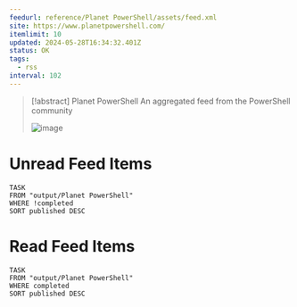 ```yaml
---
feedurl: reference/Planet PowerShell/assets/feed.xml
site: https://www.planetpowershell.com/
itemlimit: 10
updated: 2024-05-28T16:34:32.401Z
status: OK
tags:
  - rss
interval: 102
---
```


> [!abstract] Planet PowerShell
> An aggregated feed from the PowerShell community
>
> ![image](https://www.planetpowershell.com/Content/Logo.png)
# Unread Feed Items
~~~dataview
TASK
FROM "output/Planet PowerShell"
WHERE !completed
SORT published DESC
~~~

# Read Feed Items
~~~dataview
TASK
FROM "output/Planet PowerShell"
WHERE completed
SORT published DESC
~~~
